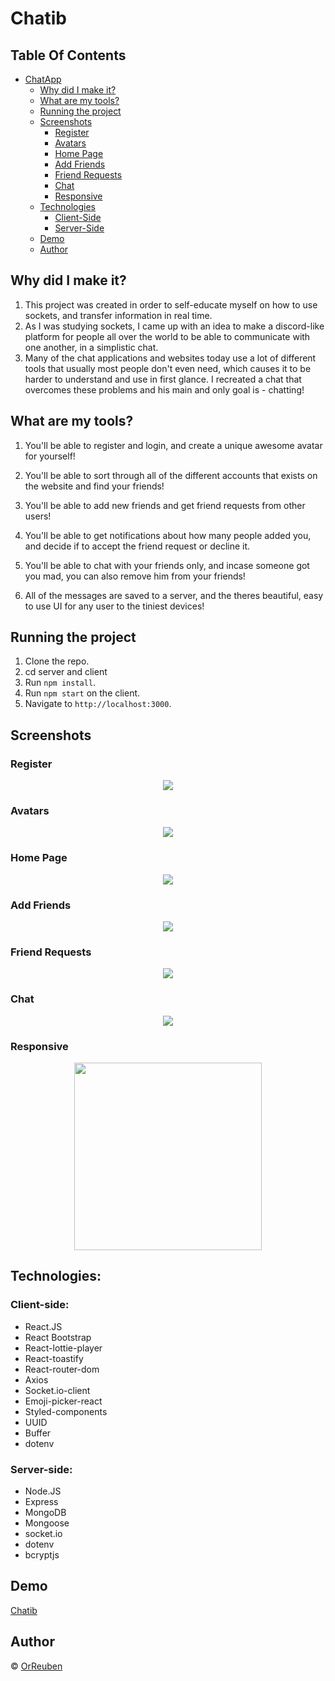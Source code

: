 # Chatib

## Table Of Contents
- [ChatApp](#Chatib)
  * [Why did I make it?](#why-did-I-make-it)
  * [What are my tools?](#what-are-my-tools)
  * [Running the project](#running-the-project)
  * [Screenshots](#screenshots)
    + [Register](#register)
    + [Avatars](#avatars)
    + [Home Page](#home-page)
    + [Add Friends](#add-friends)
    + [Friend Requests](#friend-requests)
    + [Chat](#chat)
    + [Responsive](#responsive-chat)
  * [Technologies](#technologies)
    + [Client-Side](#client-side)
    + [Server-Side](#server-side)
  * [Demo](#Demo)
  * [Author](#Author)
  
## Why did I make it?

1. This project was created in order to self-educate myself on how to use sockets, and transfer information in real time.
2. As I was studying sockets, I came up with an idea to make a discord-like platform for people all over the world to be able to communicate
with one another, in a simplistic chat.
3. Many of the chat applications and websites today use a lot of different tools that usually most people don't even need, which causes it to
be harder to understand and use in first glance. I recreated a chat that overcomes these problems and his main and only goal is - chatting!

## What are my tools?

1. You'll be able to register and login, and create a unique awesome avatar for yourself!
    
2. You'll be able to sort through all of the different accounts that exists on the website and find your friends!

3. You'll be able to add new friends and get friend requests from other users!

4. You'll be able to get notifications about how many people added you, and decide if to accept the friend request or decline it.

5. You'll be able to chat with your friends only, and incase someone got you mad, you can also remove him from your friends!

6. All of the messages are saved to a server, and the theres beautiful, easy to use UI for any user to the tiniest devices!

   
## Running the project

1. Clone the repo.
2. cd server and client
3. Run `npm install`.
4. Run `npm start` on the client.
5. Navigate to `http://localhost:3000`.

## Screenshots

### Register

<p align="center"><img src="https://i.ibb.co/XJjZ27T/chatib-1.png" /></p>


### Avatars

<p align="center"><img src="https://i.ibb.co/jh0srX3/chatib-2.png" /></p>

### Home Page

<p align="center"><img src="https://i.ibb.co/vBsgKGP/chatib-3.png"  /></p>

### Add Friends

<p align="center"><img src="https://i.ibb.co/1mPfbwC/Chatib-4.png" /></p>

### Friend Requests

<p align="center"><img src="https://i.ibb.co/gmhcd9n/Chatib-5.png"  /></p>

### Chat

<p align="center"><img src="https://i.ibb.co/VvXkRDX/Chatib-6.png"  /></p>

### Responsive

<p align="center"><img src="https://i.ibb.co/T46wBjq/Chatib-7.png" width="300" /></p>

## Technologies:

### Client-side:
* React.JS
* React Bootstrap
* React-lottie-player
* React-toastify
* React-router-dom
* Axios
* Socket.io-client
* Emoji-picker-react
* Styled-components
* UUID
* Buffer
* dotenv

### Server-side:
* Node.JS
* Express
* MongoDB
* Mongoose
* socket.io
* dotenv
* bcryptjs

## Demo  <a name="Demo"></a>

[Chatib](https://chatsite-app.netlify.app/)

## Author  <a name="Author"></a>

© [OrReuben](https://github.com/OrReuben)


